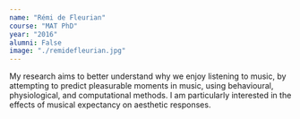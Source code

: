 ```yaml
---
name: "Rémi de Fleurian"
course: "MAT PhD"
year: "2016"
alumni: False
image: "./remidefleurian.jpg"
---
```

My research aims to better understand why we enjoy listening to music, by attempting to predict pleasurable moments in music, using behavioural, physiological, and computational methods. I am particularly interested in the effects of musical expectancy on aesthetic responses.